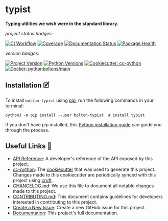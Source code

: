 # typist

**Typing utilities we wish were in the standard library.**

_project status badges:_

[![CI Workflow](https://github.com/python-boltons/typist/actions/workflows/ci.yml/badge.svg)](https://github.com/python-boltons/typist/actions/workflows/ci.yml)
[![Coverage](https://codecov.io/gh/python-boltons/typist/branch/master/graph/badge.svg)](https://codecov.io/gh/python-boltons/typist)
[![Documentation Status](https://readthedocs.org/projects/bolton-typist/badge/?version=latest)](https://bolton-typist.readthedocs.io/en/latest/?badge=latest)
[![Package Health](https://snyk.io/advisor/python/bolton-typist/badge.svg)](https://snyk.io/advisor/python/bolton-typist)

_version badges:_

[![Project Version](https://img.shields.io/pypi/v/bolton-typist)](https://pypi.org/project/bolton-typist/)
[![Python Versions](https://img.shields.io/pypi/pyversions/bolton-typist)](https://pypi.org/project/bolton-typist/)
[![Cookiecutter: cc-python](https://img.shields.io/static/v1?label=cc-python&message=2021.12.22&color=d4aa00&logo=cookiecutter&logoColor=d4aa00)](https://github.com/python-boltons/cc-python)
[![Docker: pythonboltons/main](https://img.shields.io/static/v1?label=pythonboltons%20%2F%20main&message=2021.12.22&color=8ec4ad&logo=docker&logoColor=8ec4ad)](https://github.com/python-boltons/docker-python)


## Installation 🗹

To install `bolton-typist` using [pip][9], run the following
commands in your terminal:

``` shell
python3 -m pip install --user bolton-typist  # install typist
```

If you don't have pip installed, this [Python installation guide][10] can guide
you through the process.


## Useful Links 🔗

* [API Reference][3]: A developer's reference of the API exposed by this
  project.
* [cc-python][4]: The [cookiecutter][5] that was used to generate this project.
  Changes made to this cookiecutter are periodically synced with this project
  using [cruft][12].
* [CHANGELOG.md][2]: We use this file to document all notable changes made to
  this project.
* [CONTRIBUTING.md][7]: This document contains guidelines for developers
  interested in contributing to this project.
* [Create a New Issue][13]: Create a new GitHub issue for this project.
* [Documentation][1]: This project's full documentation.


[1]: https://bolton-typist.readthedocs.io/en/latest
[2]: https://github.com/python-boltons/typist/blob/master/CHANGELOG.md
[3]: https://bolton-typist.readthedocs.io/en/latest/modules.html
[4]: https://github.com/python-boltons/cc-python
[5]: https://github.com/cookiecutter/cookiecutter
[6]: https://docs.readthedocs.io/en/stable/
[7]: https://github.com/python-boltons/typist/blob/master/CONTRIBUTING.md
[8]: https://github.com/python-boltons/typist
[9]: https://pip.pypa.io
[10]: http://docs.python-guide.org/en/latest/starting/installation/
[11]: https://github.com/pypa/pipx
[12]: https://github.com/cruft/cruft
[13]: https://github.com/python-boltons/typist/issues/new/choose
